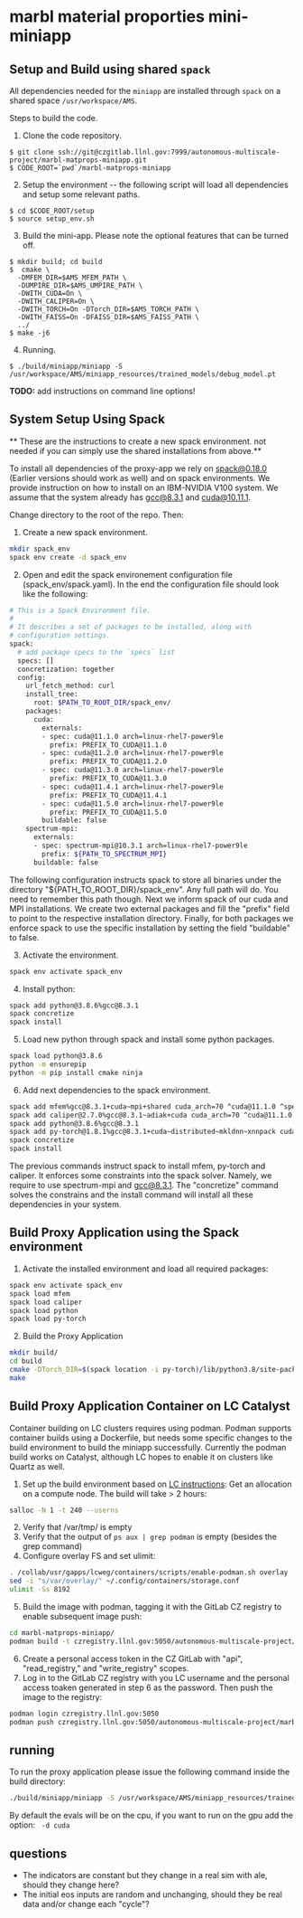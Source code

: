 # marbl material proporties mini-miniapp


## Setup and Build using shared `spack`

All dependencies needed for the `miniapp` are installed through `spack` on a shared
space `/usr/workspace/AMS`.

Steps to build the code.

1. Clone the code repository.
```
$ git clone ssh://git@czgitlab.llnl.gov:7999/autonomous-multiscale-project/marbl-matprops-miniapp.git
$ CODE_ROOT=`pwd`/marbl-matprops-miniapp
```

2. Setup the environment -- the following script will load all dependencies and
setup some relevant paths.
```
$ cd $CODE_ROOT/setup
$ source setup_env.sh
```

3. Build the mini-app. Please note the optional features that can be turned off.
```
$ mkdir build; cd build
$  cmake \
  -DMFEM_DIR=$AMS_MFEM_PATH \
  -DUMPIRE_DIR=$AMS_UMPIRE_PATH \
  -DWITH_CUDA=On \
  -DWITH_CALIPER=On \  
  -DWITH_TORCH=On -DTorch_DIR=$AMS_TORCH_PATH \
  -DWITH_FAISS=On -DFAISS_DIR=$AMS_FAISS_PATH \
  ../
$ make -j6
```

4. Running.
```
$ ./build/miniapp/miniapp -S /usr/workspace/AMS/miniapp_resources/trained_models/debug_model.pt
```
  **TODO:** add instructions on command line options!

## System Setup Using Spack

** These are the instructions to create a new spack environment. not needed if
you can simply use the shared installations from above.**

To install all dependencies of the proxy-app we rely on spack@0.18.0 (Earlier versions should work as
well) and on spack environments. We provide instruction on how to install on an IBM-NVIDIA V100 system.
We assume that the system already has gcc@8.3.1 and cuda@10.11.1.

Change directory to the root of the repo. Then:
1. Create a new spack environment.
```bash
mkdir spack_env
spack env create -d spack_env
```
2. Open and edit the spack environement configuration file (spack_env/spack.yaml). In the end the configuration file should look like the following:

```bash
# This is a Spack Environment file.
#
# It describes a set of packages to be installed, along with
# configuration settings.
spack:
  # add package specs to the `specs` list
  specs: []
  concretization: together
  config:
    url_fetch_method: curl
    install_tree:
      root: $PATH_TO_ROOT_DIR/spack_env/
    packages:
      cuda:
        externals:
        - spec: cuda@11.1.0 arch=linux-rhel7-power9le
          prefix: PREFIX_TO_CUDA@11.1.0
        - spec: cuda@11.2.0 arch=linux-rhel7-power9le
          prefix: PREFIX_TO_CUDA@11.2.0
        - spec: cuda@11.3.0 arch=linux-rhel7-power9le
          prefix: PREFIX_TO_CUDA@11.3.0
        - spec: cuda@11.4.1 arch=linux-rhel7-power9le
          prefix: PREFIX_TO_CUDA@11.4.1
        - spec: cuda@11.5.0 arch=linux-rhel7-power9le
          prefix: PREFIX_TO_CUDA@11.5.0
        buildable: false
    spectrum-mpi:
      externals:
      - spec: spectrum-mpi@10.3.1 arch=linux-rhel7-power9le
        prefix: ${PATH_TO_SPECTRUM_MPI}
      buildable: false
```

The following configuration instructs spack to store all binaries under the directory "${PATH_TO_ROOT_DIR}/spack_env". Any full path will do. You need to remember this path though. Next we inform spack of our cuda and MPI installations. We create two external packages and fill the "prefix" field to point to the respective installation directory. Finally, for both packages we enforce spack to use the specific installation by setting the field "buildable" to false.

3.  Activate the environment.

```bash
spack env activate spack_env
```

4. Install python:
```bash
spack add python@3.8.6%gcc@8.3.1
spack concretize
spack install
```

5. Load new python through spack and install some python packages.

```bash
spack load python@3.8.6
python -m ensurepip
python -m pip install cmake ninja
```

6. Add next dependencies to the spack environment.
```bash
spack add mfem%gcc@8.3.1+cuda~mpi+shared cuda_arch=70 ^cuda@11.1.0 ^spectrum-mpi
spack add caliper@2.7.0%gcc@8.3.1~adiak+cuda cuda_arch=70 ^cuda@11.1.0 ^spectrum-mpi
spack add python@3.8.6%gcc@8.3.1
spack add py-torch@1.8.1%gcc@8.3.1+cuda~distributed~mkldnn~xnnpack cuda_arch=70
spack concretize
spack install
```

The previous commands instruct spack to install mfem, py-torch and caliper. It enforces some constraints into the spack solver. Namely, we require to use spectrum-mpi and gcc@8.3.1. The "concretize" command solves the constrains and the install command will install all these dependencies in your system.

## Build Proxy Application using the Spack environment
1. Activate the installed environment and load all required packages:
```bash
spack env activate spack_env
spack load mfem
spack load caliper
spack load python
spack load py-torch
```

2. Build the Proxy Application
```bash
mkdir build/
cd build
cmake -DTorch_DIR=$(spack location -i py-torch)/lib/python3.8/site-packages/torch/share/cmake/Torch -DWITH_CALIPER=On -DWITH_CUDA=On -DWITH_TORCH=On  -DMFEM_DIR=$(spack location -i mfem) ../
make
```

## Build Proxy Application Container on LC Catalyst
Container building on LC clusters requires using podman. Podman supports container builds using a Dockerfile, but needs some specific changes to the build environment to build the miniapp successfully. Currently the podman build works on Catalyst, although LC hopes to enable it on clusters like Quartz as well. 
1. Set up the build environment based on [LC instructions](https://lc.llnl.gov/cloud/services/containers/Building_containers/#3-building-from-a-dockerfile-with-podman):
Get an allocation on a compute node. The build will take > 2 hours:
```bash
salloc -N 1 -t 240 --userns
```
2. Verify that /var/tmp/<your LC username> is empty
3. Verify that the output of `ps aux | grep podman` is empty (besides the grep command)
4. Configure overlay FS and set ulimit:
```bash 
. /collab/usr/gapps/lcweg/containers/scripts/enable-podman.sh overlay
sed -i "s/var/overlay/" ~/.config/containers/storage.conf
ulimit -Ss 8192
```
5. Build the image with podman, tagging it with the GitLab CZ registry to enable subsequent image push:
```bash
cd marbl-matprops-miniapp/
podman build -t czregistry.llnl.gov:5050/autonomous-multiscale-project/marbl-matprops-miniapp:<tagname> -f docker/Dockerfile .
```
6. Create a personal access token in the CZ GitLab with "api", "read_registry," and "write_registry" scopes.
7. Log in to the GitLab CZ registry with you LC username and the personal access toaken generated in step 6 as the password. Then push the image to the registry:
```bash
podman login czregistry.llnl.gov:5050
podman push czregistry.llnl.gov:5050/autonomous-multiscale-project/marbl-matprops-miniapp:<tagname>
```
 

## running
To run the proxy application please issue the following command inside the build directory:
```bash
./build/miniapp/miniapp -S /usr/workspace/AMS/miniapp_resources/trained_models/debug_model.pt
```

By default the evals will be on the cpu, if you want to run on the gpu add the option: ` -d cuda`

## questions

- The indicators are constant but they change in a real sim with ale, should they change here?
- The initial eos inputs are random and unchanging, should they be real data and/or change
  each "cycle"?
